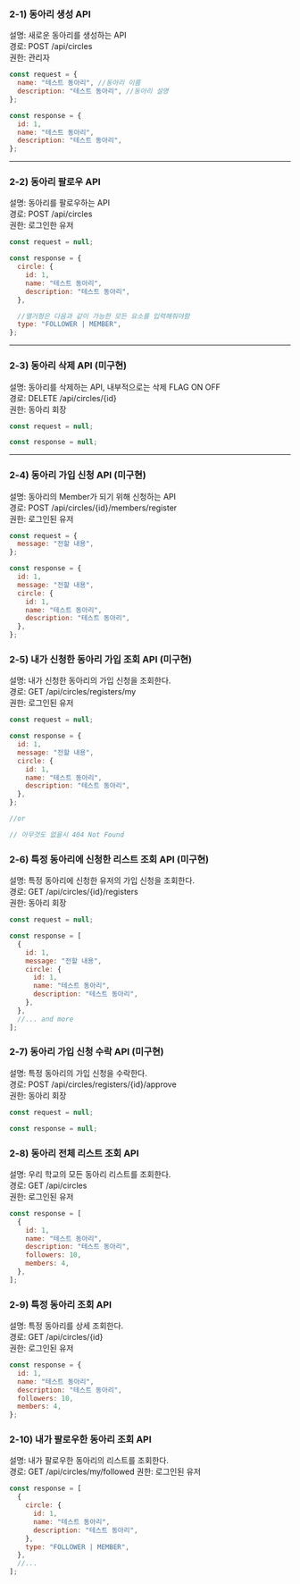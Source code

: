 ### 2-1) 동아리 생성 API

설명: 새로운 동아리를 생성하는 API  
경로: POST /api/circles  
권한: 관리자

```js
const request = {
  name: "테스트 동아리", //동아리 이름
  description: "테스트 동아리", //동아리 설명
};

const response = {
  id: 1,
  name: "테스트 동아리",
  description: "테스트 동아리",
};
```

---

### 2-2) 동아리 팔로우 API

설명: 동아리를 팔로우하는 API  
경로: POST /api/circles  
권한: 로그인한 유저

```js
const request = null;

const response = {
  circle: {
    id: 1,
    name: "테스트 동아리",
    description: "테스트 동아리",
  },

  //열거형은 다음과 같이 가능한 모든 요소를 입력해줘야함
  type: "FOLLOWER | MEMBER",
};
```

---

### 2-3) 동아리 삭제 API (미구현)

설명: 동아리를 삭제하는 API, 내부적으로는 삭제 FLAG ON OFF  
경로: DELETE /api/circles/{id}  
권한: 동아리 회장

```js
const request = null;

const response = null;
```

---

### 2-4) 동아리 가입 신청 API (미구현)

설명: 동아리의 Member가 되기 위해 신청하는 API  
경로: POST /api/circles/{id}/members/register  
권한: 로그인된 유저

```js
const request = {
  message: "전할 내용",
};

const response = {
  id: 1,
  message: "전할 내용",
  circle: {
    id: 1,
    name: "테스트 동아리",
    description: "테스트 동아리",
  },
};
```

### 2-5) 내가 신청한 동아리 가입 조회 API (미구현)

설명: 내가 신청한 동아리의 가입 신청을 조회한다.  
경로: GET /api/circles/registers/my  
권한: 로그인된 유저

```js
const request = null;

const response = {
  id: 1,
  message: "전할 내용",
  circle: {
    id: 1,
    name: "테스트 동아리",
    description: "테스트 동아리",
  },
};

//or

// 아무것도 없을시 404 Not Found
```

### 2-6) 특정 동아리에 신청한 리스트 조회 API (미구현)

설명: 특정 동아리에 신청한 유저의 가입 신청을 조회한다.  
경로: GET /api/circles/{id}/registers  
권한: 동아리 회장

```js
const request = null;

const response = [
  {
    id: 1,
    message: "전할 내용",
    circle: {
      id: 1,
      name: "테스트 동아리",
      description: "테스트 동아리",
    },
  },
  //... and more
];
```

### 2-7) 동아리 가입 신청 수락 API (미구현)

설명: 특정 동아리의 가입 신청을 수락한다.  
경로: POST /api/circles/registers/{id}/approve  
권한: 동아리 회장

```js
const request = null;

const response = null;
```

### 2-8) 동아리 전체 리스트 조회 API

설명: 우리 학교의 모든 동아리 리스트를 조회한다.  
경로: GET /api/circles  
권한: 로그인된 유저

```js
const response = [
  {
    id: 1,
    name: "테스트 동아리",
    description: "테스트 동아리",
    followers: 10,
    members: 4,
  },
];
```

### 2-9) 특정 동아리 조회 API

설명: 특정 동아리를 상세 조회한다.  
경로: GET /api/circles/{id}  
권한: 로그인된 유저

```js
const response = {
  id: 1,
  name: "테스트 동아리",
  description: "테스트 동아리",
  followers: 10,
  members: 4,
};
```

### 2-10) 내가 팔로우한 동아리 조회 API

설명: 내가 팔로우한 동아리의 리스트를 조회한다.  
경로: GET /api/circles/my/followed
권한: 로그인된 유저

```js
const response = [
  {
    circle: {
      id: 1,
      name: "테스트 동아리",
      description: "테스트 동아리",
    },
    type: "FOLLOWER | MEMBER",
  },
  //...
];
```
